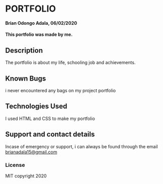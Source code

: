 # PORTFOLIO
#### Brian Odongo Adala, 06/02/2020
#### This portfolio was made by me.
## Description
The portfolio is about my life, schooling job and achievements.
## Known Bugs
i never encountered any bags on my project portfolio 
## Technologies Used
I used HTML and CSS to make my portfolio
## Support and contact details
Incase of emergency or support, i can always be found through the email brianadala15@gmail.com
### License
MIT copyright 2020
  
